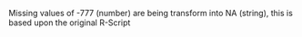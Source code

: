 Missing values of -777 (number) are being transform into NA (string), this is based upon the original R-Script